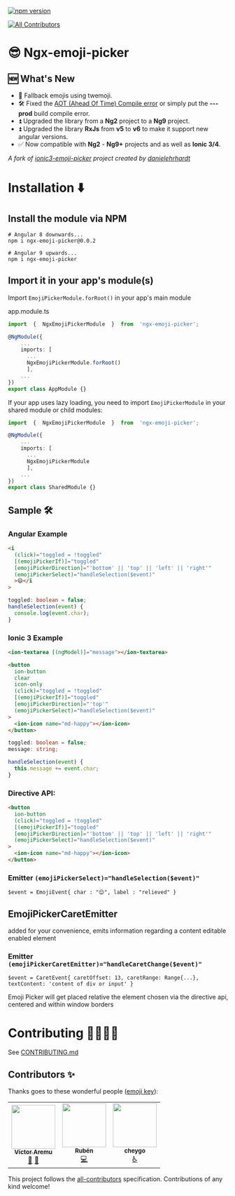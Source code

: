 [![npm version](https://badge.fury.io/js/ngx-emoji-picker.svg)](https://badge.fury.io/js/ngx-emoji-picker)

<!-- ALL-CONTRIBUTORS-BADGE:START - Do not remove or modify this section -->

[![All Contributors](https://img.shields.io/badge/all_contributors-3-orange.svg?style=flat-square)](#contributors-)

<!-- ALL-CONTRIBUTORS-BADGE:END -->

# 😎 Ngx-emoji-picker

## 🆕 What's New

- 🐣 Fallback emojis using twemoji.
- 🛠 Fixed the [AOT (Ahead Of Time) Compile error](https://github.com/danielehrhardt/ionic3-emoji-picker/issues/8) or simply put the **---prod** build compile error.
- ⏫ Upgraded the library from a **Ng2** project to a **Ng9** project.
- ⏫ Upgraded the library **RxJs** from **v5** to **v6** to make it support new angular versions.
- ✅ Now compatible with **Ng2** - **Ng9+** projects and as well as **Ionic 3/4**.

_A fork of [ionic3-emoji-picker](https://github.com/danielehrhardt/ionic3-emoji-picker) project created by [danielehrhardt](https://github.com/danielehrhardt)_

# Installation ⬇️

## Install the module via NPM

```shell
# Angular 8 downwards...
npm i ngx-emoji-picker@0.0.2

# Angular 9 upwards...
npm i ngx-emoji-picker
```

## Import it in your app's module(s)

Import `EmojiPickerModule.forRoot()` in your app's main module

app.module.ts

```ts
import  {  NgxEmojiPickerModule  }  from  'ngx-emoji-picker';

@NgModule({
    ...
    imports: [
      ...
      NgxEmojiPickerModule.forRoot()
      ],
    ...
})
export class AppModule {}
```

If your app uses lazy loading, you need to import `EmojiPickerModule` in your shared module or child modules:

```ts
import  {  NgxEmojiPickerModule  }  from  'ngx-emoji-picker';

@NgModule({
    ...
    imports: [
      ...
      NgxEmojiPickerModule
      ],
    ...
})
export class SharedModule {}
```

## Sample 🛠

### Angular Example

```html
<i
  (click)="toggled = !toggled"
  [(emojiPickerIf)]="toggled"
  [emojiPickerDirection]="'bottom' || 'top' || 'left' || 'right'"
  (emojiPickerSelect)="handleSelection($event)"
  >😄</i
>
```

```ts
toggled: boolean = false;
handleSelection(event) {
  console.log(event.char);
}
```

### Ionic 3 Example

```html
<ion-textarea [(ngModel)]="message"></ion-textarea>

<button
  ion-button
  clear
  icon-only
  (click)="toggled = !toggled"
  [(emojiPickerIf)]="toggled"
  [emojiPickerDirection]="'top'"
  (emojiPickerSelect)="handleSelection($event)"
>
  <ion-icon name="md-happy"></ion-icon>
</button>
```

```ts
toggled: boolean = false;
message: string;

handleSelection(event) {
  this.message += event.char;
}
```

### Directive API:

```html
<button
  ion-button
  (click)="toggled = !toggled"
  [(emojiPickerIf)]="toggled"
  [emojiPickerDirection]="'bottom' || 'top' || 'left' || 'right'"
  (emojiPickerSelect)="handleSelection($event)"
>
  <ion-icon name="md-happy"></ion-icon>
</button>
```

### Emitter `(emojiPickerSelect)="handleSelection($event)"`

```
$event = EmojiEvent{ char : "😌", label : "relieved" }
```

## EmojiPickerCaretEmitter

added for your convenience, emits information regarding a content editable enabled element

### Emitter `(emojiPickerCaretEmitter)="handleCaretChange($event)"`

```
$event = CaretEvent{ caretOffset: 13, caretRange: Range{...}, textContent: 'content of div or input' }
```

Emoji Picker will get placed relative the element chosen via the directive api, centered and within window borders

# Contributing 👷‍♂️👷‍♀️

See [CONTRIBUTING.md](./CONTRIBUTING.md)

## Contributors ✨

Thanks goes to these wonderful people ([emoji key](https://allcontributors.org/docs/en/emoji-key)):

<!-- ALL-CONTRIBUTORS-LIST:START - Do not remove or modify this section -->
<!-- prettier-ignore-start -->
<!-- markdownlint-disable -->
<table>
  <tr>
    <td align="center"><a href="https://victor-aremu.web.app"><img src="https://avatars1.githubusercontent.com/u/13041443?v=4" width="100px;" alt=""/><br /><sub><b>Victor Aremu</b></sub></a><br /><a href="#maintenance-ahkohd" title="Maintenance">🚧</a> <a href="#projectManagement-ahkohd" title="Project Management">📆</a></td>
    <td align="center"><a href="https://github.com/GNURub"><img src="https://avatars3.githubusercontent.com/u/1318648?v=4" width="100px;" alt=""/><br /><sub><b>Rubén</b></sub></a><br /><a href="https://github.com/ahkohd/ngx-emoji-picker/commits?author=GNURub" title="Code">💻</a></td>
    <td align="center"><a href="https://github.com/cheygo"><img src="https://avatars3.githubusercontent.com/u/69327675?v=4" width="100px;" alt=""/><br /><sub><b>cheygo</b></sub></a><br /><a href="#a11y-cheygo" title="Accessibility">️️️️♿️</a></td>
  </tr>
</table>

<!-- markdownlint-enable -->
<!-- prettier-ignore-end -->

<!-- ALL-CONTRIBUTORS-LIST:END -->

This project follows the [all-contributors](https://github.com/all-contributors/all-contributors) specification. Contributions of any kind welcome!
